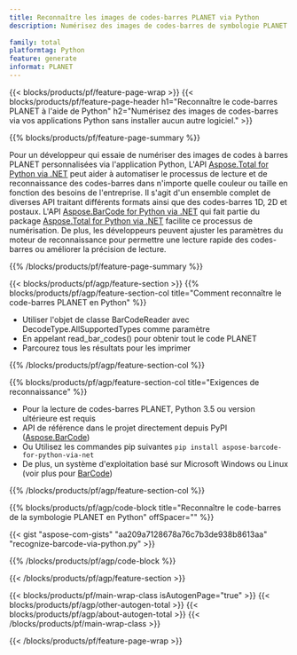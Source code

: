 ```yaml
---
title: Reconnaître les images de codes-barres PLANET via Python
description: Numérisez des images de codes-barres de symbologie PLANET à l'aide d'applications Python sans utiliser d'autres logiciels. 
 
family: total
platformtag: Python
feature: generate
informat: PLANET
---
```

{{< blocks/products/pf/feature-page-wrap >}}
{{< blocks/products/pf/feature-page-header h1="Reconnaître le code-barres PLANET à l'aide de Python" h2="Numérisez des images de codes-barres via vos applications Python sans installer aucun autre logiciel." >}}

{{% blocks/products/pf/feature-page-summary %}}

Pour un développeur qui essaie de numériser des images de codes à barres PLANET personnalisées via l'application Python, L'API [Aspose.Total for Python via .NET](https://products.aspose.com/total/python-net/) peut aider à automatiser le processus de lecture et de reconnaissance des codes-barres dans n'importe quelle couleur ou taille en fonction des besoins de l'entreprise. Il s'agit d'un ensemble complet de diverses API traitant différents formats ainsi que des codes-barres 1D, 2D et postaux. L'API [Aspose.BarCode for Python via .NET](https://products.aspose.com/barcode/python-net/) qui fait partie du package [Aspose.Total for Python via .NET](https://products.aspose.com/total/python-net/) facilite ce processus de numérisation. De plus, les développeurs peuvent ajuster les paramètres du moteur de reconnaissance pour permettre une lecture rapide des codes-barres ou améliorer la précision de lecture.

{{% /blocks/products/pf/feature-page-summary %}}

{{< blocks/products/pf/agp/feature-section >}}
{{% blocks/products/pf/agp/feature-section-col title="Comment reconnaître le code-barres PLANET en Python" %}}

- Utiliser l'objet de classe BarCodeReader avec DecodeType.AllSupportedTypes comme paramètre
- En appelant read_bar_codes() pour obtenir tout le code PLANET
- Parcourez tous les résultats pour les imprimer

{{% /blocks/products/pf/agp/feature-section-col %}}

{{% blocks/products/pf/agp/feature-section-col title="Exigences de reconnaissance" %}}

- Pour la lecture de codes-barres PLANET, Python 3.5 ou version ultérieure est requis
- API de référence dans le projet directement depuis PyPI ([Aspose.BarCode](https://pypi.org/project/aspose-barcode-for-python-via-net/)) 
- Ou Utilisez les commandes pip suivantes ```pip install aspose-barcode-for-python-via-net``` 
- De plus, un système d'exploitation basé sur Microsoft Windows ou Linux (voir plus pour [BarCode](https://docs.aspose.com/barcode/python-net/system-requirements/)) 

{{% /blocks/products/pf/agp/feature-section-col %}}

{{% blocks/products/pf/agp/code-block title="Reconnaître le code-barres de la symbologie PLANET en Python" offSpacer="" %}}

{{< gist "aspose-com-gists" "aa209a7128678a76c7b3de938b8613aa" "recognize-barcode-via-python.py" >}}

{{% /blocks/products/pf/agp/code-block %}}

{{< /blocks/products/pf/agp/feature-section >}}

{{< blocks/products/pf/main-wrap-class isAutogenPage="true" >}}
{{< blocks/products/pf/agp/other-autogen-total >}}
{{< blocks/products/pf/agp/about-autogen-total >}}
{{< /blocks/products/pf/main-wrap-class >}}

{{< /blocks/products/pf/feature-page-wrap >}}